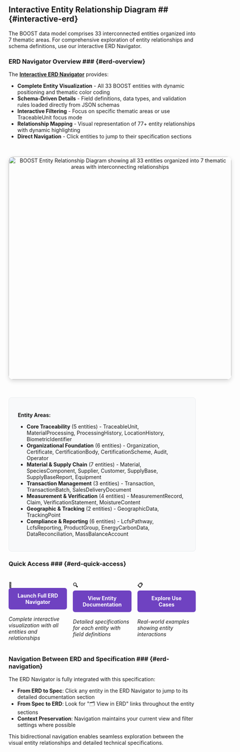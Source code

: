 ## Interactive Entity Relationship Diagram ## {#interactive-erd}

The BOOST data model comprises 33 interconnected entities organized into 7 thematic areas. For comprehensive exploration of entity relationships and schema definitions, use our interactive ERD Navigator.

### ERD Navigator Overview ### {#erd-overview}

The **[Interactive ERD Navigator](erd-navigator/index.html)** provides:

- **Complete Entity Visualization** - All 33 BOOST entities with dynamic positioning and thematic color coding
- **Schema-Driven Details** - Field definitions, data types, and validation rules loaded directly from JSON schemas  
- **Interactive Filtering** - Focus on specific thematic areas or use TraceableUnit focus mode
- **Relationship Mapping** - Visual representation of 77+ entity relationships with dynamic highlighting
- **Direct Navigation** - Click entities to jump to their specification sections

<div class="erd-thumbnail-container">
<a href="erd-navigator/index.html" class="erd-thumbnail-link">
<img src="images/erd-navigator-thumbnail.svg" alt="BOOST Entity Relationship Diagram showing all 33 entities organized into 7 thematic areas with interconnecting relationships" class="erd-thumbnail">
<div class="erd-overlay">
<span class="erd-overlay-text">Click to Launch Interactive ERD Navigator</span>
</div>
</a>
</div>

<div class="erd-preview-container">

**Entity Areas:**
- **Core Traceability** (5 entities) - TraceableUnit, MaterialProcessing, ProcessingHistory, LocationHistory, BiometricIdentifier
- **Organizational Foundation** (6 entities) - Organization, Certificate, CertificationBody, CertificationScheme, Audit, Operator  
- **Material & Supply Chain** (7 entities) - Material, SpeciesComponent, Supplier, Customer, SupplyBase, SupplyBaseReport, Equipment
- **Transaction Management** (3 entities) - Transaction, TransactionBatch, SalesDeliveryDocument
- **Measurement & Verification** (4 entities) - MeasurementRecord, Claim, VerificationStatement, MoistureContent
- **Geographic & Tracking** (2 entities) - GeographicData, TrackingPoint
- **Compliance & Reporting** (6 entities) - LcfsPathway, LcfsReporting, ProductGroup, EnergyCarbonData, DataReconciliation, MassBalanceAccount

</div>

### Quick Access ### {#erd-quick-access}

<div class="erd-links">

**🌟 [Launch Full ERD Navigator](erd-navigator/index.html)**  
*Complete interactive visualization with all entities and relationships*

**🔍 [View Entity Documentation](#core-entities)**  
*Detailed specifications for each entity with field definitions*

**📋 [Explore Use Cases](#use-cases)**  
*Real-world examples showing entity interactions*

</div>

### Navigation Between ERD and Specification ### {#erd-navigation}

The ERD Navigator is fully integrated with this specification:

- **From ERD to Spec**: Click any entity in the ERD Navigator to jump to its detailed documentation section
- **From Spec to ERD**: Look for "🗂️ View in ERD" links throughout the entity sections
- **Context Preservation**: Navigation maintains your current view and filter settings where possible

This bidirectional navigation enables seamless exploration between the visual entity relationships and detailed technical specifications.

<style>
.erd-preview-container {
  background-color: #f8f9fa;
  border: 1px solid #e9ecef;
  border-radius: 8px;
  padding: 1.5rem;
  margin: 1rem 0;
}

.erd-links {
  display: grid;
  grid-template-columns: 1fr;
  gap: 1rem;
  margin: 1.5rem 0;
}

.erd-links a {
  display: block;
  padding: 12px 20px;
  background-color: #6f42c1;
  color: white;
  text-decoration: none;
  border-radius: 6px;
  font-weight: bold;
  text-align: center;
  transition: all 0.2s ease;
}

.erd-links a:hover {
  background-color: #5a359a;
  transform: translateY(-1px);
  box-shadow: 0 4px 8px rgba(0,0,0,0.1);
}

.erd-thumbnail-container {
  margin: 2rem 0;
  text-align: center;
  position: relative;
  display: inline-block;
  border-radius: 12px;
  overflow: hidden;
  box-shadow: 0 4px 12px rgba(0,0,0,0.15);
  transition: all 0.3s ease;
}

.erd-thumbnail-container:hover {
  transform: translateY(-2px);
  box-shadow: 0 8px 24px rgba(0,0,0,0.2);
}

.erd-thumbnail-link {
  display: block;
  position: relative;
  text-decoration: none;
}

.erd-thumbnail {
  max-width: 100%;
  width: 600px;
  height: auto;
  display: block;
  border-radius: 12px;
}

.erd-overlay {
  position: absolute;
  top: 0;
  left: 0;
  right: 0;
  bottom: 0;
  background: rgba(111, 66, 193, 0.9);
  color: white;
  display: flex;
  align-items: center;
  justify-content: center;
  opacity: 0;
  transition: opacity 0.3s ease;
  border-radius: 12px;
}

.erd-thumbnail-container:hover .erd-overlay {
  opacity: 1;
}

.erd-overlay-text {
  font-size: 1.2rem;
  font-weight: bold;
  text-align: center;
  padding: 1rem;
}

@media (min-width: 768px) {
  .erd-links {
    grid-template-columns: 1fr 1fr 1fr;
  }
}

@media print {
  .erd-links a {
    background-color: transparent;
    color: #6f42c1;
    border: 2px solid #6f42c1;
  }
  
  .erd-thumbnail-container {
    box-shadow: none;
    border: 2px solid #e9ecef;
  }
  
  .erd-overlay {
    display: none;
  }
  
  .erd-thumbnail {
    border-radius: 0;
  }
}
</style>